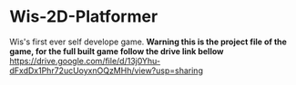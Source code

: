 # Wis-2D-Platformer
Wis's first ever self develope game.
**Warning this is the project file of the game, for the full built game follow the drive link bellow**
https://drive.google.com/file/d/13j0Yhu-dFxdDx1Phr72ucUoyxnOQzMHh/view?usp=sharing

